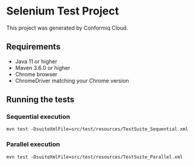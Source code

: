 # Selenium Test Project

This project was generated by Conformiq Cloud.

## Requirements

- Java 11 or higher
- Maven 3.6.0 or higher
- Chrome browser
- ChromeDriver matching your Chrome version

## Running the tests

### Sequential execution

```
mvn test -DsuiteXmlFile=src/test/resources/TestSuite_Sequential.xml
```

### Parallel execution

```
mvn test -DsuiteXmlFile=src/test/resources/TestSuite_Parallel.xml
```
